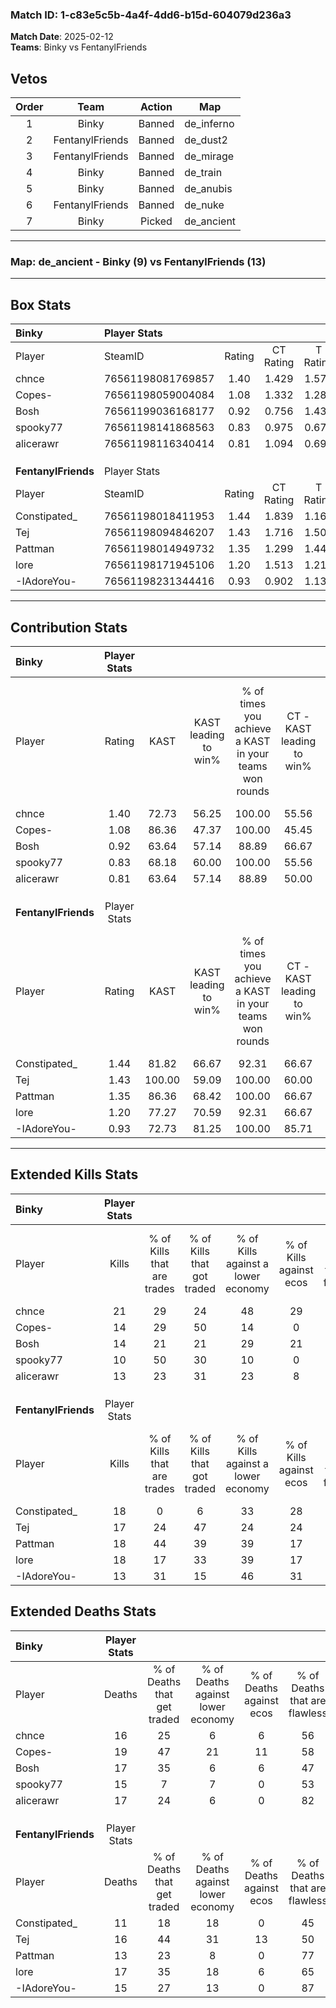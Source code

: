 ### Match ID: 1-c83e5c5b-4a4f-4dd6-b15d-604079d236a3  
**Match Date**: 2025-02-12  
**Teams**: Binky vs FentanylFriends  

## Vetos  

| Order | Team | Action | Map |
| :---: | :--: | :----: | --- |
| 1 | Binky | Banned | de_inferno |
| 2 | FentanylFriends | Banned | de_dust2 |
| 3 | FentanylFriends | Banned | de_mirage |
| 4 | Binky | Banned | de_train |
| 5 | Binky | Banned | de_anubis |
| 6 | FentanylFriends | Banned | de_nuke |
| 7 | Binky | Picked | de_ancient |

---  

### **Map**: de_ancient - Binky (9) vs FentanylFriends (13)  
---  

## Box Stats  

| **Binky**           | Player Stats      |        |           |          |        |       |       |         |        |      |     |
| :- | :- | :-: | :-: | :-: | :-: | :-: | :-: | :-: | :-: | :-: | :-: |
| Player              | SteamID           | Rating | CT Rating | T Rating |  KAST  |  ADR  | Kills | Assists | Deaths | K/D  | HS% |
| chnce               | 76561198081769857 |  1.40  |   1.429   |  1.573   | 72.73  | 103.0 |  21   |    8    |   16   | 1.31 | 28  |
| Copes-              | 76561198059004084 |  1.08  |   1.332   |  1.289   | 86.36  | 86.1  |  14   |    6    |   19   | 0.74 | 50  |
| Bosh                | 76561199036168177 |  0.92  |   0.756   |  1.430   | 63.64  | 70.5  |  14   |    6    |   17   | 0.82 | 42  |
| spooky77            | 76561198141868563 |  0.83  |   0.975   |  0.671   | 68.18  | 65.5  |  10   |    7    |   15   | 0.67 | 40  |
| alicerawr           | 76561198116340414 |  0.81  |   1.094   |  0.695   | 63.64  | 53.5  |  13   |    4    |   17   | 0.76 | 38  |
|                     |                   |        |           |          |        |       |       |         |        |      |     |
|                     |                   |        |           |          |        |       |       |         |        |      |     |
|                     |                   |        |           |          |        |       |       |         |        |      |     |
| **FentanylFriends** | Player Stats      |        |           |          |        |       |       |         |        |      |     |
| Player              | SteamID           | Rating | CT Rating | T Rating |  KAST  |  ADR  | Kills | Assists | Deaths | K/D  | HS% |
| Constipated_        | 76561198018411953 |  1.44  |   1.839   |  1.166   | 81.82  | 100.5 |  18   |    5    |   11   | 1.64 | 38  |
| Tej                 | 76561198094846207 |  1.43  |   1.716   |  1.508   | 100.00 | 101.6 |  17   |    8    |   16   | 1.06 | 35  |
| Pattman             | 76561198014949732 |  1.35  |   1.299   |  1.443   | 86.36  | 75.5  |  18   |    6    |   13   | 1.38 | 44  |
| lore                | 76561198171945106 |  1.20  |   1.513   |  1.213   | 77.27  | 78.6  |  18   |    7    |   17   | 1.06 | 72  |
| -IAdoreYou-         | 76561198231344416 |  0.93  |   0.902   |  1.131   | 72.73  | 58.1  |  13   |    1    |   15   | 0.87 | 76  |
---  

## Contribution Stats  

| **Binky**           | Player Stats |        |                      |                                                        |                           |                                                             |                          |                                                            |
| :- | :-: | :-: | :-: | :-: | :-: | :-: | :-: | :-: |
| Player              |    Rating    |  KAST  | KAST leading to win% | % of times you achieve a KAST in your teams won rounds | CT - KAST leading to win% | CT - % of times you achieve a KAST in your teams won rounds | T - KAST leading to win% | T - % of times you achieve a KAST in your teams won rounds |
| chnce               |     1.40     | 72.73  |        56.25         |                         100.00                         |           55.56           |                           100.00                            |          57.14           |                           100.00                           |
| Copes-              |     1.08     | 86.36  |        47.37         |                         100.00                         |           45.45           |                           100.00                            |          50.00           |                           100.00                           |
| Bosh                |     0.92     | 63.64  |        57.14         |                         88.89                          |           66.67           |                            80.00                            |          50.00           |                           100.00                           |
| spooky77            |     0.83     | 68.18  |        60.00         |                         100.00                         |           55.56           |                           100.00                            |          66.67           |                           100.00                           |
| alicerawr           |     0.81     | 63.64  |        57.14         |                         88.89                          |           50.00           |                            80.00                            |          66.67           |                           100.00                           |
|                     |              |        |                      |                                                        |                           |                                                             |                          |                                                            |
|                     |              |        |                      |                                                        |                           |                                                             |                          |                                                            |
|                     |              |        |                      |                                                        |                           |                                                             |                          |                                                            |
| **FentanylFriends** | Player Stats |        |                      |                                                        |                           |                                                             |                          |                                                            |
| Player              |    Rating    |  KAST  | KAST leading to win% | % of times you achieve a KAST in your teams won rounds | CT - KAST leading to win% | CT - % of times you achieve a KAST in your teams won rounds | T - KAST leading to win% | T - % of times you achieve a KAST in your teams won rounds |
| Constipated_        |     1.44     | 81.82  |        66.67         |                         92.31                          |           66.67           |                           100.00                            |          66.67           |                           85.71                            |
| Tej                 |     1.43     | 100.00 |        59.09         |                         100.00                         |           60.00           |                           100.00                            |          58.33           |                           100.00                           |
| Pattman             |     1.35     | 86.36  |        68.42         |                         100.00                         |           66.67           |                           100.00                            |          70.00           |                           100.00                           |
| lore                |     1.20     | 77.27  |        70.59         |                         92.31                          |           66.67           |                           100.00                            |          75.00           |                           85.71                            |
| -IAdoreYou-         |     0.93     | 72.73  |        81.25         |                         100.00                         |           85.71           |                           100.00                            |          77.78           |                           100.00                           |
---  

## Extended Kills Stats  

| **Binky**           | Player Stats |                            |                            |                                    |                         |                              |                                 |                                       |                    |           |
| :- | :-: | :-: | :-: | :-: | :-: | :-: | :-: | :-: | :-: | :-: |
| Player              |    Kills     | % of Kills that are trades | % of Kills that got traded | % of Kills against a lower economy | % of Kills against ecos | % of Kills that are flawless | % of Kills that are close duels | % of Kills that are assisted by flash | Pistol Round Kills | AWP Kills |
| chnce               |      21      |             29             |             24             |                 48                 |           29            |              52              |                5                |                  10                   |         0          |     1     |
| Copes-              |      14      |             29             |             50             |                 14                 |            0            |              71              |                7                |                   7                   |         0          |     2     |
| Bosh                |      14      |             21             |             21             |                 29                 |           21            |              79              |                0                |                  14                   |         0          |     0     |
| spooky77            |      10      |             50             |             30             |                 10                 |            0            |              40              |               10                |                   0                   |         0          |     0     |
| alicerawr           |      13      |             23             |             31             |                 23                 |            8            |              62              |                0                |                   0                   |         3          |     2     |
|                     |              |                            |                            |                                    |                         |                              |                                 |                                       |                    |           |
|                     |              |                            |                            |                                    |                         |                              |                                 |                                       |                    |           |
|                     |              |                            |                            |                                    |                         |                              |                                 |                                       |                    |           |
| **FentanylFriends** | Player Stats |                            |                            |                                    |                         |                              |                                 |                                       |                    |           |
| Player              |    Kills     | % of Kills that are trades | % of Kills that got traded | % of Kills against a lower economy | % of Kills against ecos | % of Kills that are flawless | % of Kills that are close duels | % of Kills that are assisted by flash | Pistol Round Kills | AWP Kills |
| Constipated_        |      18      |             0              |             6              |                 33                 |           28            |              44              |               11                |                   0                   |         0          |     4     |
| Tej                 |      17      |             24             |             47             |                 24                 |           24            |              53              |               18                |                   6                   |         1          |     2     |
| Pattman             |      18      |             44             |             39             |                 39                 |           17            |              50              |                0                |                   0                   |         0          |     1     |
| lore                |      18      |             17             |             33             |                 39                 |           17            |              72              |                0                |                   0                   |         0          |     1     |
| -IAdoreYou-         |      13      |             31             |             15             |                 46                 |           31            |              77              |                0                |                   8                   |         0          |     2     |
## Extended Deaths Stats  

| **Binky**           | Player Stats |                             |                                   |                          |                               |                            |                           |               |
| :- | :-: | :-: | :-: | :-: | :-: | :-: | :-: | :-: |
| Player              |    Deaths    | % of Deaths that get traded | % of Deaths against lower economy | % of Deaths against ecos | % of Deaths that are flawless | % of Deaths that are close | % of Deaths while blinded | Deaths to AWP |
| chnce               |      16      |             25              |                 6                 |            6             |              56               |             0              |             0             |       0       |
| Copes-              |      19      |             47              |                21                 |            11            |              58               |             5              |             5             |       0       |
| Bosh                |      17      |             35              |                 6                 |            6             |              47               |             0              |             0             |       1       |
| spooky77            |      15      |              7              |                 7                 |            0             |              53               |             20             |             7             |       0       |
| alicerawr           |      17      |             24              |                 6                 |            0             |              82               |             6              |             0             |       0       |
|                     |              |                             |                                   |                          |                               |                            |                           |               |
|                     |              |                             |                                   |                          |                               |                            |                           |               |
|                     |              |                             |                                   |                          |                               |                            |                           |               |
| **FentanylFriends** | Player Stats |                             |                                   |                          |                               |                            |                           |               |
| Player              |    Deaths    | % of Deaths that get traded | % of Deaths against lower economy | % of Deaths against ecos | % of Deaths that are flawless | % of Deaths that are close | % of Deaths while blinded | Deaths to AWP |
| Constipated_        |      11      |             18              |                18                 |            0             |              45               |             0              |             9             |       2       |
| Tej                 |      16      |             44              |                31                 |            13            |              50               |             13             |             0             |       0       |
| Pattman             |      13      |             23              |                 8                 |            0             |              77               |             0              |             0             |       0       |
| lore                |      17      |             35              |                18                 |            6             |              65               |             0              |            18             |       0       |
| -IAdoreYou-         |      15      |             27              |                13                 |            0             |              87               |             7              |             7             |       1       |
